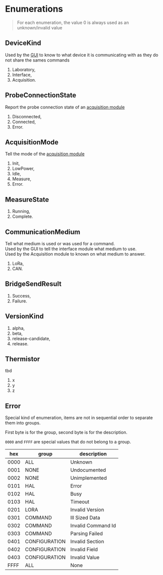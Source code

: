 # Enumerations

> For each enumeration, the value 0 is always used as an unknown/invalid value

## DeviceKind

Used by the [GUI](gui.md) to know to what device it is communicating with as they do not share the sames commands

1. Laboratory,
2. Interface,
3. Acquisition.

## ProbeConnectionState

Report the probe connection state of an [acquisition module](acquisition-module.md)

1. Disconnected,
2. Connected,
3. Error.

## AcquisitionMode

Tell the mode of the [acquisition module](acquisition-module.md)

1. Init,
2. LowPower,
3. Idle,
4. Measure,
5. Error.

## MeasureState

1. Running,
2. Complete.

## CommunicationMedium

Tell what medium is used or was used for a command.  
Used by the GUI to tell the interface module what medium to use.  
Used by the Acquisition module to known on what medium to answer.

1. LoRa,
2. CAN.

## BridgeSendResult

1. Success,
2. Failure.

## VersionKind

1. alpha,
2. beta,
3. release-candidate,
4. release.

## Thermistor
tbd
1. x
2. y
3. z

## Error

Special kind of enumeration, items are not in sequential order to separate them into groups.

First byte is for the group, second byte is for the description.

`0000` and `FFFF` are special values that do not belong to a group.

| hex  | group         | description        |
|------|---------------|--------------------|
| 0000 | ALL           | Unknown            |
| 0001 | NONE          | Undocumented       |
| 0002 | NONE          | Unimplemented      |
| 0101 | HAL           | Error              | 
| 0102 | HAL           | Busy               | 
| 0103 | HAL           | Timeout            | 
| 0201 | LORA          | Invalid Version    |
| 0301 | COMMAND       | Ill Sized Data     |
| 0302 | COMMAND       | Invalid Command Id |
| 0303 | COMMAND       | Parsing Failed     |
| 0401 | CONFIGURATION | Invalid Section    |
| 0402 | CONFIGURATION | Invalid Field      |
| 0403 | CONFIGURATION | Invalid Value      |
| FFFF | ALL           | None               |